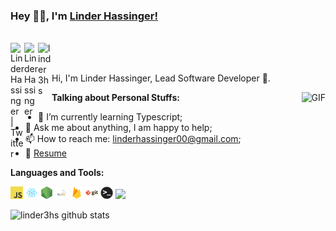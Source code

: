 ### Hey 👋🏽, I'm [Linder Hassinger!](https://linderhassinger.info/) 

<br/>

<a href="https://twitter.com/linder3hs">
  <img align="left" alt="Linder Hassinger | Twitter" width="22px" src="https://cdn.jsdelivr.net/npm/simple-icons@v3/icons/twitter.svg" />
</a>
<a href="https://www.linkedin.com/in/linderhassinger/">
  <img align="left" alt="Linder Hassinger" width="22px" src="https://cdn.jsdelivr.net/npm/simple-icons@v3/icons/linkedin.svg" />
</a>
<a href="https://www.instagram.com/linder3hs_dev/">
  <img align="left" alt="linder3hs" width="22px" src="https://cdn.jsdelivr.net/npm/simple-icons@v3/icons/instagram.svg" />
</a>

<br />
<br />

Hi, I'm Linder Hassinger, Lead Software Developer 🚀.

  <img align="right" alt="GIF" src="https://media.giphy.com/media/iGpHt2H22k1orjgT9b/giphy.gif" />

**Talking about Personal Stuffs:**

- 🌱  I’m currently learning Typescript;
- 💬 Ask me about anything, I am happy to help;
- 📫  How to reach me: linderhassinger00@gmail.com;
- 📝 [Resume](https://linderhassinger.info)


**Languages and Tools:**

<code><img height="20" src="https://raw.githubusercontent.com/github/explore/80688e429a7d4ef2fca1e82350fe8e3517d3494d/topics/javascript/javascript.png"></code>
<code><img height="20" src="https://raw.githubusercontent.com/github/explore/80688e429a7d4ef2fca1e82350fe8e3517d3494d/topics/react/react.png"></code>
<code><img height="20" src="https://raw.githubusercontent.com/github/explore/80688e429a7d4ef2fca1e82350fe8e3517d3494d/topics/nodejs/nodejs.png"></code>
<code><img height="20" src="https://raw.githubusercontent.com/github/explore/80688e429a7d4ef2fca1e82350fe8e3517d3494d/topics/mysql/mysql.png"></code>
<code><img height="20" src="https://raw.githubusercontent.com/github/explore/80688e429a7d4ef2fca1e82350fe8e3517d3494d/topics/firebase/firebase.png"></code>
<code><img height="20" src="https://raw.githubusercontent.com/github/explore/80688e429a7d4ef2fca1e82350fe8e3517d3494d/topics/git/git.png"></code>
<code><img height="20" src="https://raw.githubusercontent.com/github/explore/80688e429a7d4ef2fca1e82350fe8e3517d3494d/topics/terminal/terminal.png"></code>
<code><img height="20" src="https://victorroblesweb.es/wp-content/uploads/2019/10/laravel-6.png"></code>

![linder3hs github stats](https://github-readme-stats.vercel.app/api?username=linder3hs&show_icons=true&hide_border=true)

